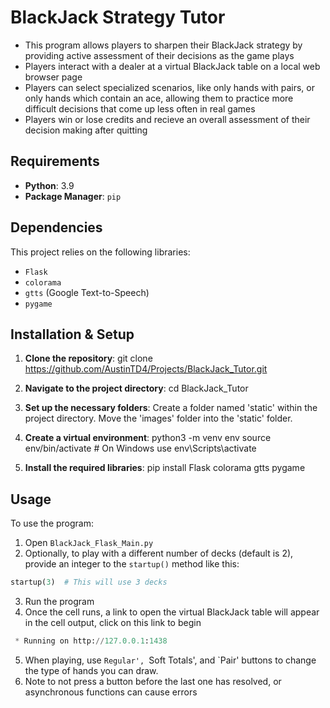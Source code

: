 # BlackJack Strategy Tutor
- This program allows players to sharpen their BlackJack strategy by providing active assessment of their decisions as the game plays
- Players interact with a dealer at a virtual BlackJack table on a local web browser page
- Players can select specialized scenarios, like only hands with pairs, or only hands which contain an ace, allowing them to practice more difficult decisions that come up less often in real games
- Players win or lose credits and recieve an overall assessment of their decision making after quitting

## Requirements

- **Python**: 3.9
- **Package Manager**: `pip`

## Dependencies

This project relies on the following libraries:

- `Flask`
- `colorama`
- `gtts` (Google Text-to-Speech)
- `pygame`

## Installation & Setup

1. **Clone the repository**:
git clone https://github.com/AustinTD4/Projects/BlackJack_Tutor.git

2. **Navigate to the project directory**:
cd BlackJack_Tutor

3. **Set up the necessary folders**:
Create a folder named 'static' within the project directory. Move the 'images' folder into the 'static' folder.

4. **Create a virtual environment**:
python3 -m venv env
source env/bin/activate # On Windows use env\Scripts\activate

5. **Install the required libraries**:
pip install Flask colorama gtts pygame

## Usage

To use the program:

1. Open `BlackJack_Flask_Main.py`
2. Optionally, to play with a different number of decks (default is 2), provide an integer to the `startup()` method like this:
```python
startup(3)  # This will use 3 decks
```
3. Run the program
4. Once the cell runs, a link to open the virtual BlackJack table will appear in the cell output, click on this link to begin
```python
 * Running on http://127.0.0.1:1438
```
5. When playing, use `Regular', `Soft Totals', and `Pair' buttons to change the type of hands you can draw.
5. Note to not press a button before the last one has resolved, or asynchronous functions can cause errors
